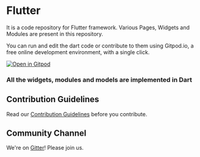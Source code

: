 # Flutter
It is a code repository for Flutter framework. Various Pages, Widgets and Modules are present in this repository.

You can run and edit the dart code or contribute to them using Gitpod.io, a free online development environment, with a single click.

[![Open in Gitpod](https://gitpod.io/button/open-in-gitpod.svg)](https://gitpod.io/#https://github.com/arghyabandyopadhyay/Flutter)

### All the widgets, modules and models are implemented in Dart

## Contribution Guidelines

Read our [Contribution Guidelines](CONTRIBUTING.md) before you contribute.

## Community Channel

We're on [Gitter](https://gitter.im/arghyabandyopadhyay/community)! Please join us.


